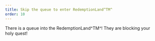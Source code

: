 ```yaml
---
title: Skip the queue to enter RedemptionLand^TM^
order: 10
---
```


There is a queue into the RedemptionLand^TM^! They are blocking your holy quest!
